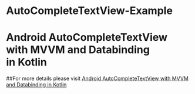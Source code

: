 # AutoCompleteTextView-Example

# Android AutoCompleteTextView with MVVM and Databinding in Kotlin


##For more details please visit [Android AutoCompleteTextView with MVVM and Databinding in Kotlin](https://medium.com/@sk.kakadiya/android-autocompletetextview-with-mvvm-and-databinding-in-kotlin-169e8b47251f)

